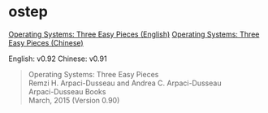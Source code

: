# ostep

[Operating Systems: Three Easy Pieces (English)][1] 
[Operating Systems: Three Easy Pieces (Chinese)][2]

English: v0.92 
Chinese: v0.91

>Operating Systems: Three Easy Pieces  
>Remzi H. Arpaci-Dusseau and Andrea C. Arpaci-Dusseau  
>Arpaci-Dusseau Books  
>March, 2015 (Version 0.90)  

[1]: https://pages.cs.wisc.edu/~remzi/OSTEP/#book-chapters
[2]: https://pages.cs.wisc.edu/~remzi/OSTEP/Chinese/

